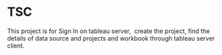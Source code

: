 # TSC
This project is for Sign In on tableau server,  create the project, find the details of data source and projects and workbook through tableau server client.
